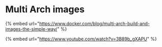 # Multi Arch images

{% embed url="https://www.docker.com/blog/multi-arch-build-and-images-the-simple-way/" %}

{% embed url="https://www.youtube.com/watch?v=3B89b_gXAPU" %}
